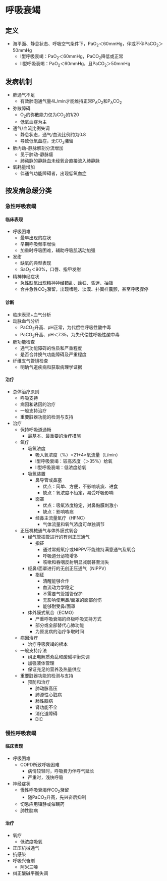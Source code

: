 # 呼吸衰竭
## 定义
- 海平面、静息状态、呼吸空气条件下，PaO<sub>2</sub>＜60mmHg，伴或不伴PaCO<sub>2</sub>＞50mmHg
  - Ⅰ型呼吸衰竭：PaO<sub>2</sub>＜60mmHg，PaCO<sub>2</sub>降低或正常
  - Ⅱ型呼吸衰竭：PaO<sub>2</sub>＜60mmHg，且PaCO<sub>2</sub>＞50mmHg
## 发病机制
- 肺通气不足
  - 有效肺泡通气量4L/min才能维持正常P<sub>A</sub>O<sub>2</sub>和P<sub>A</sub>CO<sub>2</sub>
- 弥散障碍
  - O<sub>2</sub>的弥散能力仅为CO<sub>2</sub>的1/20
  - 低氧血症为主
- 通气/血流比例失调
  - 静息状态，通气/血流比例约为0.8
  - 导致低氧血症，无CO<sub>2</sub>潴留
- 肺内动-静脉解剖分流增加
  - 见于肺动-静脉瘘
  - 肺动脉的静脉血未经氧合直接流入肺静脉
- 氧耗量增加
  - 伴通气功能障碍者，出现低氧血症
## 按发病急缓分类
### 急性呼吸衰竭
#### 临床表现
- 呼吸困难
  - 最早出现的症状
  - 早期呼吸频率增快
  - 加重时呼吸困难，辅助呼吸肌活动加强
- 发绀
  - 缺氧的典型表现
  - SaO<sub>2</sub>＜90%，口唇、指甲发绀
- 精神神经症状
  - 急性缺氧出现精神神经错乱、躁狂、昏迷、抽搐
  - 合并急性CO<sub>2</sub>潴留，出现嗜睡、淡漠、扑翼样震颤，甚至呼吸骤停
#### 诊断
- 临床表现+血气分析
- 动脉血气分析
  - PaCO<sub>2</sub>升高、pH正常，为代偿性呼吸性酸中毒
  - PaCO<sub>2</sub>升高、pH＜7.35，为失代偿性呼吸性酸中毒
- 肺功能检查
  - 通气功能障碍的性质和严重程度
  - 是否合并换气功能障碍及严重程度
- 纤维支气管镜检查
  - 明确气道疾病和获取病理学证据
#### 治疗
- 总体治疗原则
  - 呼吸支持
  - 病因和诱因的治疗
  - 一般支持治疗
  - 重要脏器功能的检测与支持
- 治疗
  - 保持呼吸道通畅
    - 最基本、最重要的治疗措施
  - 氧疗
    - 吸氧浓度
      - 吸入氧浓度（%）=21+4×氧流量（L/min）
      - Ⅰ型呼吸衰竭：较高浓度（＞35%）给氧
      - Ⅱ型呼吸衰竭：低浓度给氧
    - 吸氧装置
      - 鼻导管或鼻塞
        - 优点：简单、方便，不影响咳痰、进食
        - 缺点：氧浓度不恒定，易受呼吸影响
      - 面罩
        - 优点：吸氧浓度稳定，对鼻黏膜刺激小
        - 缺点：影响咳痰
      - 经鼻主流量氧疗（HFNC）
        - 气体流量和氧气浓度可单独调节
  - 正压机械通气与体外膜式氧合
    - 经气管插管进行的有创正压通气
      - 指征
        - 通过常规氧疗或NIPPV不能维持满意通气及氧合
        - 呼吸道分泌物增多
        - 咳嗽和吞咽反射明显减弱甚至消失
    - 经鼻/面罩进行的无创正压通气（NIPPV）
      - 指征
        - 清醒能够合作
        - 血流动力学稳定
        - 不需要气管插管保护
        - 无影响使用鼻/面罩的面部创伤
        - 能够耐受鼻/面罩
    -  体外膜式氧合（ECMO）
       - 严重呼吸衰竭的终极呼吸支持方式
       - 部分或全部替代心肺功能
       - 为原发病的治疗争取时间
  - 病因治疗
    - 治疗呼吸衰竭的根本
  - 一般支持疗法
    - 纠正电解质紊乱和酸碱平衡失调
    - 加强液体管理
    - 保证充足的营养及热量供应
  - 重要脏器功能的检测与支持
    - 预防和治疗
      - 肺动脉高压
      - 肺源性心脏病
      - 肺性脑病
      - 肾功能不全
      - 消化道障碍
      - DIC
### 慢性呼吸衰竭
#### 临床表现
- 呼吸困难
  - COPD所致呼吸困难
    - 病情较轻时，呼吸费力伴呼气延长
    - 严重时，浅快呼吸
- 神经症状
  - 慢性呼吸衰竭伴CO<sub>2</sub>潴留
    - 随PaCO<sub>2</sub>升高，先兴奋后抑制
  - 切忌应用镇静或催眠药
  - 肺性脑病
#### 治疗
- 氧疗
  - 低浓度吸氧
- 正压机械通气
- 抗感染
- 呼吸兴奋剂
  - 阿米三嗪
- 纠正酸碱平衡失调